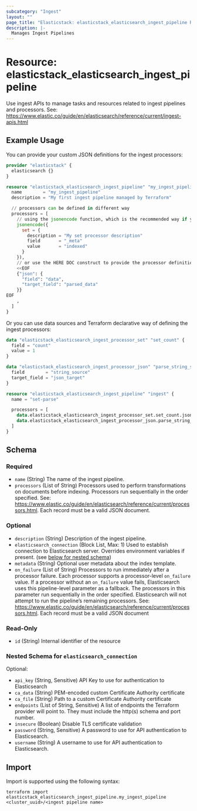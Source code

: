 ```yaml
---
subcategory: "Ingest"
layout: ""
page_title: "Elasticstack: elasticstack_elasticsearch_ingest_pipeline Resource"
description: |-
  Manages Ingest Pipelines
---
```


# Resource: elasticstack_elasticsearch_ingest_pipeline

Use ingest APIs to manage tasks and resources related to ingest pipelines and processors. See: https://www.elastic.co/guide/en/elasticsearch/reference/current/ingest-apis.html

## Example Usage

You can provide your custom JSON definitions for the ingest processors:

```terraform
provider "elasticstack" {
  elasticsearch {}
}

resource "elasticstack_elasticsearch_ingest_pipeline" "my_ingest_pipeline" {
  name        = "my_ingest_pipeline"
  description = "My first ingest pipeline managed by Terraform"

  // processors can be defined in different way
  processors = [
    // using the jsonencode function, which is the recommended way if you want to provide JSON object by yourself
    jsonencode({
      set = {
        description = "My set processor description"
        field       = "_meta"
        value       = "indexed"
      }
    }),
    // or use the HERE DOC construct to provide the processor definition
    <<EOF
    {"json": {
      "field": "data",
      "target_field": "parsed_data"
    }}
EOF
    ,
  ]
}
```


Or you can use data sources and Terraform declarative way of defining the ingest processors:

```terraform
data "elasticstack_elasticsearch_ingest_processor_set" "set_count" {
  field = "count"
  value = 1
}

data "elasticstack_elasticsearch_ingest_processor_json" "parse_string_source" {
  field        = "string_source"
  target_field = "json_target"
}

resource "elasticstack_elasticsearch_ingest_pipeline" "ingest" {
  name = "set-parse"

  processors = [
    data.elasticstack_elasticsearch_ingest_processor_set.set_count.json,
    data.elasticstack_elasticsearch_ingest_processor_json.parse_string_source.json
  ]
}
```


<!-- schema generated by tfplugindocs -->
## Schema

### Required

- `name` (String) The name of the ingest pipeline.
- `processors` (List of String) Processors used to perform transformations on documents before indexing. Processors run sequentially in the order specified. See: https://www.elastic.co/guide/en/elasticsearch/reference/current/processors.html. Each record must be a valid JSON document.

### Optional

- `description` (String) Description of the ingest pipeline.
- `elasticsearch_connection` (Block List, Max: 1) Used to establish connection to Elasticsearch server. Overrides environment variables if present. (see [below for nested schema](#nestedblock--elasticsearch_connection))
- `metadata` (String) Optional user metadata about the index template.
- `on_failure` (List of String) Processors to run immediately after a processor failure. Each processor supports a processor-level `on_failure` value. If a processor without an `on_failure` value fails, Elasticsearch uses this pipeline-level parameter as a fallback. The processors in this parameter run sequentially in the order specified. Elasticsearch will not attempt to run the pipeline’s remaining processors. See: https://www.elastic.co/guide/en/elasticsearch/reference/current/processors.html. Each record must be a valid JSON document

### Read-Only

- `id` (String) Internal identifier of the resource

<a id="nestedblock--elasticsearch_connection"></a>
### Nested Schema for `elasticsearch_connection`

Optional:

- `api_key` (String, Sensitive) API Key to use for authentication to Elasticsearch
- `ca_data` (String) PEM-encoded custom Certificate Authority certificate
- `ca_file` (String) Path to a custom Certificate Authority certificate
- `endpoints` (List of String, Sensitive) A list of endpoints the Terraform provider will point to. They must include the http(s) schema and port number.
- `insecure` (Boolean) Disable TLS certificate validation
- `password` (String, Sensitive) A password to use for API authentication to Elasticsearch.
- `username` (String) A username to use for API authentication to Elasticsearch.

## Import

Import is supported using the following syntax:

```shell
terraform import elasticstack_elasticsearch_ingest_pipeline.my_ingest_pipeline <cluster_uuid>/<ingest pipeline name>
```
